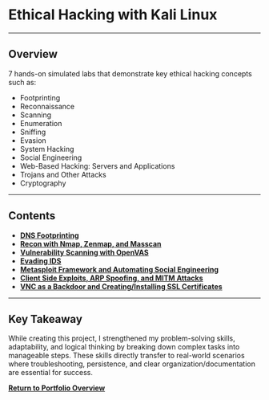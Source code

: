 # Ethical Hacking with Kali Linux

---

## Overview
7 hands-on simulated labs that demonstrate key ethical hacking concepts such as:
- Footprinting
- Reconnaissance
- Scanning
- Enumeration
- Sniffing
- Evasion
- System Hacking
- Social Engineering
- Web-Based Hacking: Servers and Applications
- Trojans and Other Attacks
- Cryptography

---

## Contents
- **[DNS Footprinting](./DNS_Footprinting/README.md)**
- **[Recon with Nmap, Zenmap, and Masscan](./Recon_with_Nmap_Zenmap_and_Masscan/README.md)**
- **[Vulnerability Scanning with OpenVAS](./Vulnerability_Scanning_with_OpenVAS/README.md)**
- **[Evading IDS](./Evading_IDS/README.md)**
- **[Metasploit Framework and Automating Social Engineering](./Metasploit_Framework_and_Automating_Social_Engineering/README.md)**
- **[Client Side Exploits, ARP Spoofing, and MITM Attacks](./Client_Side_Exploits_ARP_Spoofing_and_MITM_Attacks/README.md)**
- **[VNC as a Backdoor and Creating/Installing SSL Certificates](./VNC_as_a_Backdoor_and_Creating_and_Installing_SSL_Certificates/README.md)**

---

## Key Takeaway
While creating this project, I strengthened my problem-solving skills, adaptability, and logical thinking by breaking down complex tasks into manageable steps. These skills directly transfer to real-world scenarios where troubleshooting, persistence, and clear organization/documentation are essential for success.

**[Return to Portfolio Overview](./../README.md)**
